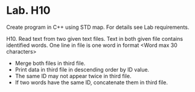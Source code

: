 # Lab. H10

Create program in C++ using STD map. For details see Lab requirements.

H10. Read text from two given text files. Text in both given file contains identified words. One line in file is one word in format
<integer ID> <Word max 30 characters>

  - Merge both files in third file. 
  - Print data in third file in descending order by ID value. 
  - The same ID may not appear twice in third file. 
  - If two words have the same ID, concatenate them in third file.
